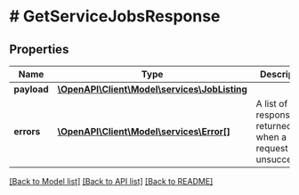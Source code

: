 # # GetServiceJobsResponse

## Properties

Name | Type | Description | Notes
------------ | ------------- | ------------- | -------------
**payload** | [**\OpenAPI\Client\Model\services\JobListing**](JobListing.md) |  | [optional]
**errors** | [**\OpenAPI\Client\Model\services\Error[]**](Error.md) | A list of error responses returned when a request is unsuccessful. | [optional]

[[Back to Model list]](../../README.md#models) [[Back to API list]](../../README.md#endpoints) [[Back to README]](../../README.md)
